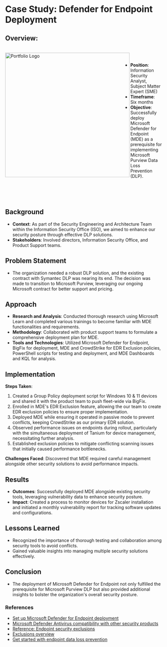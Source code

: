 # Case Study:  Defender for Endpoint Deployment

## Overview:
</br>

<img align="left" alt="Portfolio Logo" width="400px" src="https://emsroute.com/wp-content/uploads/2022/01/defendelogo.png" />
</br>

- **Position**:  Information Security Analyst, Subject Matter Expert (SME)
- **Timeframe**:  Six months
- **Objective**:  Successfully deploy Microsoft Defender for Endpoint (MDE) as a prerequisite for implementing Microsoft Purview Data Loss Prevention (DLP).  
</br>
</br>
</br>


## Background
- **Context**:  As part of the Security Engineering and Architecture Team within the Information Security Office (ISO), we aimed to enhance our security posture through effective DLP solutions.  
- **Stakeholders**:  Involved directors, Information Security Office, and Product Support teams. 

## Problem Statement
- The organization needed a robust DLP solution, and the existing contract with Symantec DLP was nearing its end.  The decision was made to transition to Microsoft Purview, leveraging our ongoing Microsoft contract for better support and pricing.  

## Approach
- **Research and Analysis**:  Conducted thorough research using Microsoft Learn and completed various trainings to become familiar with MDE functionalities and requirements.
- **Methodology**:  Collaborated with product support teams to formulate a comprehensive deployment plan for MDE.
- **Tools and Technologies**:  Utilized Microsoft Defender for Endpoint, BigFix for deployment, MDE and CrowdStrike for EDR Exclusion policies, PowerShell scripts for testing and deployment, and MDE Dashboards and KQL for analysis.  

## Implementation
**Steps Taken**:
1. Created a Group Policy deployment script for Windows 10 & 11 devices and shared it with the product team to push fleet-wide via BigFix.  
2.	Enrolled in MDE's EDR Exclusion feature, allowing the our team to create EDR exclusion policies to ensure proper implementation.   
3.	Deployed MDE while ensuring it operated in passive mode to prevent conflicts, keeping CrowdStrike as our primary EDR solution.  
4.	Observed performance issues on endpoints during rollout, particularly with the simultaneous deployment of Tanium for device management, necessitating further analysis.
5.	Established exclusion policies to mitigate conflicting scanning issues that initially caused performance bottlenecks.

**Challenges Faced**:  Discovered that MDE required careful management alongside other security solutions to avoid performance impacts.  

## Results
- **Outcomes**:  Successfully deployed MDE alongside existing security tools, leveraging vulnerability data to enhance security posture.  
- **Impact**:  Created a process to monitor devices for Zscaler installation and initiated a monthly vulnerability report for tracking software updates and configurations.  

## Lessons Learned
- Recognized the importance of thorough testing and collaboration among security tools to avoid conflicts.  
- Gained valuable insights into managing multiple security solutions effectively.  

## Conclusion
- The deployment of Microsoft Defender for Endpoint not only fulfilled the prerequisite for Microsoft Purview DLP but also provided additional insights to bolster the organization's overall security posture.  

### References
- [Set up Microsoft Defender for Endpoint deployment](https://learn.microsoft.com/en-us/defender-endpoint/production-deployment)
- [Microsoft Defender Antivirus compatibility with other security products](https://learn.microsoft.com/en-us/defender-endpoint/microsoft-defender-antivirus-compatibility)
- [Reference: Endpoint security exclusions](https://help.tanium.com/bundle/ug_client_cloud/page/client/security_exclusions.html)
- [Exclusions overview](https://learn.microsoft.com/en-us/defender-endpoint/navigate-defender-endpoint-antivirus-exclusions)
- [Get started with endpoint data loss prevention](https://learn.microsoft.com/en-us/purview/endpoint-dlp-getting-started)
